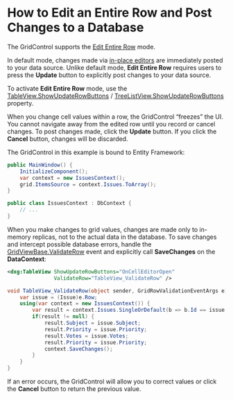 # How to Edit an Entire Row and Post Changes to a Database

The GridControl supports the [Edit Entire Row](https://docs.devexpress.com/WPF/6606/controls-and-libraries/data-grid/data-editing-and-validation/modify-cell-values/inplace-editors#edit-entire-row) mode.

In default mode, changes made via [in-place editors](https://docs.devexpress.com/WPF/6606/controls-and-libraries/data-grid/data-editing-and-validation/modify-cell-values/inplace-editors) are immediately posted to your data source. Unlike default mode, **Edit Entire Row** requires users to press the **Update** button to explicitly post changes to your data source.

To activate **Edit Entire Row** mode, use the [TableView.ShowUpdateRowButtons](https://docs.devexpress.com/WPF/DevExpress.Xpf.Grid.TableView.ShowUpdateRowButtons) / [TreeListView.ShowUpdateRowButtons](https://docs.devexpress.com/WPF/DevExpress.Xpf.Grid.TableView.ShowUpdateRowButtons) property.

When you change cell values within a row, the GridControl “freezes” the UI. You cannot navigate away from the edited row until you record or cancel changes. To post changes made, click the **Update** button. If you click the **Cancel** button, changes will be discarded.

The GridControl in this example is bound to Entity Framework:

```csharp
public MainWindow() {
    InitializeComponent();
    var context = new IssuesContext();
    grid.ItemsSource = context.Issues.ToArray();
}

public class IssuesContext : DbContext { 
    // ... 
}
```

When you make changes to grid values, changes are made only to in-memory replicas, not to the actual data in the database. To save changes and intercept possible database errors, handle the [GridViewBase.ValidateRow](https://docs.devexpress.com/WPF/DevExpress.Xpf.Grid.GridViewBase.ValidateRow) event and explicitly call **SaveChanges** on the **DataContext**:

```xml
<dxg:TableView ShowUpdateRowButtons="OnCellEditorOpen" 
               ValidateRow="TableView_ValidateRow" />
```

```csharp
void TableView_ValidateRow(object sender, GridRowValidationEventArgs e) {
    var issue = (Issue)e.Row;
    using(var context = new IssuesContext()) {
        var result = context.Issues.SingleOrDefault(b => b.Id == issue.Id);
        if(result != null) {
            result.Subject = issue.Subject;
            result.Priority = issue.Priority;
            result.Votes = issue.Votes;
            result.Priority = issue.Priority;
            context.SaveChanges();
        }
    }
}
```

If an error occurs, the GridControl will allow you to correct values or click the **Cancel** button to return the previous value.
